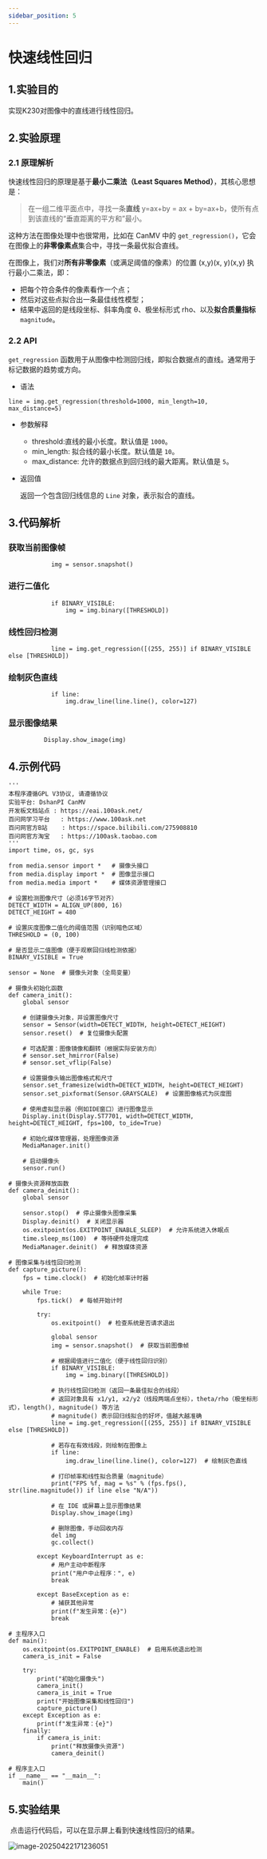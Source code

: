 ```yaml
---
sidebar_position: 5
---
```

# 快速线性回归

## 1.实验目的

实现K230对图像中的直线进行线性回归。



## 2.实验原理

### 2.1 原理解析

快速线性回归的原理是基于**最小二乘法（Least Squares Method）**，其核心思想是：

> 在一组二维平面点中，寻找一条**直线** y=ax+by = ax + by=ax+b，使所有点到该直线的“垂直距离的平方和”最小。

这种方法在图像处理中也很常用，比如在 CanMV 中的 `get_regression()`，它会在图像上的**非零像素点**集合中，寻找一条最优拟合直线。

在图像上，我们对**所有非零像素**（或满足阈值的像素）的位置 (x,y)(x, y)(x,y) 执行最小二乘法，即：

- 把每个符合条件的像素看作一个点；
- 然后对这些点拟合出一条最佳线性模型；
- 结果中返回的是线段坐标、斜率角度 θ、极坐标形式 rho、以及**拟合质量指标** `magnitude`。



### 2.2 API

`get_regression` 函数用于从图像中检测回归线，即拟合数据点的直线。通常用于标记数据的趋势或方向。

- 语法

```
line = img.get_regression(threshold=1000, min_length=10, max_distance=5)
```

- 参数解释

  - threshold:直线的最小长度。默认值是 `1000`。
  - min_length: 拟合线的最小长度。默认值是 `10`。
  - max_distance: 允许的数据点到回归线的最大距离。默认值是 `5`。

- 返回值

  返回一个包含回归线信息的 `Line` 对象，表示拟合的直线。



## 3.代码解析

### 获取当前图像帧

```
            img = sensor.snapshot()
```

### 进行二值化

```
            if BINARY_VISIBLE:
                img = img.binary([THRESHOLD])
```

### 线性回归检测

```
            line = img.get_regression([(255, 255)] if BINARY_VISIBLE else [THRESHOLD])
```

### 绘制灰色直线

```
            if line:
                img.draw_line(line.line(), color=127)
```

### 显示图像结果

```
          Display.show_image(img)
```



## 4.示例代码

```
'''
本程序遵循GPL V3协议, 请遵循协议
实验平台: DshanPI CanMV
开发板文档站点	: https://eai.100ask.net/
百问网学习平台   : https://www.100ask.net
百问网官方B站    : https://space.bilibili.com/275908810
百问网官方淘宝   : https://100ask.taobao.com
'''
import time, os, gc, sys

from media.sensor import *   # 摄像头接口
from media.display import *  # 图像显示接口
from media.media import *    # 媒体资源管理接口

# 设置检测图像尺寸（必须16字节对齐）
DETECT_WIDTH = ALIGN_UP(800, 16)
DETECT_HEIGHT = 480

# 设置灰度图像二值化的阈值范围（识别暗色区域）
THRESHOLD = (0, 100)

# 是否显示二值图像（便于观察回归线检测依据）
BINARY_VISIBLE = True

sensor = None  # 摄像头对象（全局变量）

# 摄像头初始化函数
def camera_init():
    global sensor

    # 创建摄像头对象，并设置图像尺寸
    sensor = Sensor(width=DETECT_WIDTH, height=DETECT_HEIGHT)
    sensor.reset()  # 复位摄像头配置

    # 可选配置：图像镜像和翻转（根据实际安装方向）
    # sensor.set_hmirror(False)
    # sensor.set_vflip(False)

    # 设置摄像头输出图像格式和尺寸
    sensor.set_framesize(width=DETECT_WIDTH, height=DETECT_HEIGHT)
    sensor.set_pixformat(Sensor.GRAYSCALE)  # 设置图像格式为灰度图

    # 使用虚拟显示器（例如IDE窗口）进行图像显示
    Display.init(Display.ST7701, width=DETECT_WIDTH, height=DETECT_HEIGHT, fps=100, to_ide=True)

    # 初始化媒体管理器，处理图像资源
    MediaManager.init()

    # 启动摄像头
    sensor.run()

# 摄像头资源释放函数
def camera_deinit():
    global sensor

    sensor.stop()  # 停止摄像头图像采集
    Display.deinit()  # 关闭显示器
    os.exitpoint(os.EXITPOINT_ENABLE_SLEEP)  # 允许系统进入休眠点
    time.sleep_ms(100)  # 等待硬件处理完成
    MediaManager.deinit()  # 释放媒体资源

# 图像采集与线性回归检测
def capture_picture():
    fps = time.clock()  # 初始化帧率计时器

    while True:
        fps.tick()  # 每帧开始计时

        try:
            os.exitpoint()  # 检查系统是否请求退出

            global sensor
            img = sensor.snapshot()  # 获取当前图像帧

            # 根据阈值进行二值化（便于线性回归识别）
            if BINARY_VISIBLE:
                img = img.binary([THRESHOLD])

            # 执行线性回归检测（返回一条最佳拟合的线段）
            # 返回对象具有 x1/y1, x2/y2（线段两端点坐标），theta/rho（极坐标形式），length(), magnitude() 等方法
            # magnitude() 表示回归线拟合的好坏，值越大越准确
            line = img.get_regression([(255, 255)] if BINARY_VISIBLE else [THRESHOLD])

            # 若存在有效线段，则绘制在图像上
            if line:
                img.draw_line(line.line(), color=127)  # 绘制灰色直线

            # 打印帧率和线性拟合质量（magnitude）
            print("FPS %f, mag = %s" % (fps.fps(), str(line.magnitude()) if line else "N/A"))

            # 在 IDE 或屏幕上显示图像结果
            Display.show_image(img)

            # 删除图像，手动回收内存
            del img
            gc.collect()

        except KeyboardInterrupt as e:
            # 用户主动中断程序
            print("用户中止程序：", e)
            break

        except BaseException as e:
            # 捕获其他异常
            print(f"发生异常：{e}")
            break

# 主程序入口
def main():
    os.exitpoint(os.EXITPOINT_ENABLE)  # 启用系统退出检测
    camera_is_init = False

    try:
        print("初始化摄像头")
        camera_init()
        camera_is_init = True
        print("开始图像采集和线性回归")
        capture_picture()
    except Exception as e:
        print(f"发生异常：{e}")
    finally:
        if camera_is_init:
            print("释放摄像头资源")
            camera_deinit()

# 程序主入口
if __name__ == "__main__":
    main()
```



## 5.实验结果

​	点击运行代码后，可以在显示屏上看到快速线性回归的结果。

![image-20250422171236051](${images}/image-20250422171236051.png)

